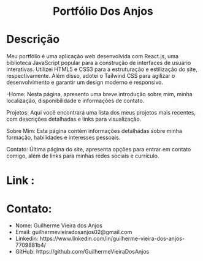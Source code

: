 <h1 align="center"> Portfólio Dos Anjos </h1>


# Descrição 
<p>Meu portfólio é uma aplicação web desenvolvida com React.js, uma biblioteca JavaScript popular para a construção de interfaces de usuário interativas. Utilizei HTML5 e CSS3 para a estruturação e estilização do site, respectivamente. Além disso, adotei o Tailwind CSS para agilizar o desenvolvimento e garantir um design moderno e responsivo.</p>
<p>-Home: Nesta página, apresento uma breve introdução sobre mim, minha localização, disponibilidade e informações de contato.
<p>Projetos: Aqui você encontrará uma lista dos meus projetos mais recentes, com descrições detalhadas e links para visualização.</p>
<p>Sobre Mim: Esta página contém informações detalhadas sobre minha formação, habilidades e interesses pessoais.</p>
<p>Contato: Última página do site, apresenta opções para entrar em contato comigo, além de links para minhas redes sociais e currículo.</p>

# Link : 

# Contato: 
<ul>
    <li>Nome: Guilherme Vieira dos Anjos</li>
    <li>Email: guilhermevieiradosanjos02@gmail.com</li>
    <li>Linkedin: https://www.linkedin.com/in/guilherme-vieira-dos-anjos-7709881b4/</li>
    <li>GitHub: https://github.com/GuilhermeVieiraDosAnjos</li>
</ul>
